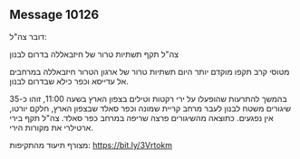 ## Message 10126

דובר צה"ל:

צה"ל תקף תשתיות טרור של חיזבאללה בדרום לבנון

מטוסי קרב תקפו מוקדם יותר היום תשתיות טרור של ארגון הטרור חיזבאללה במרחבים אל עדייסא וכפר כילא שבדרום לבנון.

בהמשך להתרעות שהופעלו על ירי רקטות וטילים בצפון הארץ בשעה 11:00, זוהו כ-35 שיגורים משטח לבנון לעבר מרחב קריית שמונה וכפר סאלד שבצפון הארץ, חלקם יורטו, אין נפגעים. כתוצאה מהשיגורים פרצה שריפה במרחב כפר סאלד. צה"ל תקף בירי ארטילרי את מקורות הירי.

מצורף תיעוד מהתקיפות:  https://bit.ly/3Vrtokm

